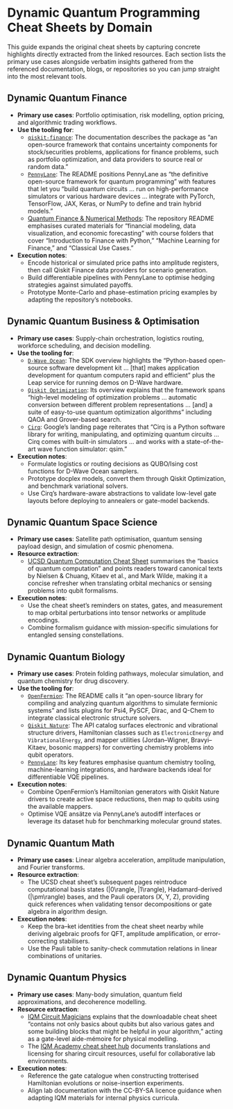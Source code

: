 # Dynamic Quantum Programming Cheat Sheets by Domain

This guide expands the original cheat sheets by capturing concrete highlights
directly extracted from the linked resources. Each section lists the primary use
cases alongside verbatim insights gathered from the referenced documentation,
blogs, or repositories so you can jump straight into the most relevant tools.

## Dynamic Quantum Finance

- **Primary use cases**: Portfolio optimisation, risk modelling, option pricing,
  and algorithmic trading workflows.
- **Use the tooling for**:
  - [`qiskit-finance`](https://qiskit.org/documentation/finance/): The
    documentation describes the package as “an open-source framework that
    contains uncertainty components for stock/securities problems, applications
    for finance problems, such as portfolio optimization, and data providers to
    source real or random data.”
  - [`PennyLane`](https://github.com/PennyLaneAI/pennylane/blob/master/README.md):
    The README positions PennyLane as “the definitive open-source framework for
    quantum programming” with features that let you “build quantum circuits …
    run on high-performance simulators or various hardware devices … integrate
    with PyTorch, TensorFlow, JAX, Keras, or NumPy to define and train hybrid
    models.”
  - [Quantum Finance & Numerical Methods](https://github.com/MonitSharma/Quantum-Finance-and-Numerical-Methods):
    The repository README emphasises curated materials for “financial modeling,
    data visualization, and economic forecasting” with course folders that cover
    “Introduction to Finance with Python,” “Machine Learning for Finance,” and
    “Classical Use Cases.”
- **Execution notes**:
  - Encode historical or simulated price paths into amplitude registers, then
    call Qiskit Finance data providers for scenario generation.
  - Build differentiable pipelines with PennyLane to optimise hedging
    strategies against simulated payoffs.
  - Prototype Monte-Carlo and phase-estimation pricing examples by adapting the
    repository’s notebooks.

## Dynamic Quantum Business & Optimisation

- **Primary use cases**: Supply-chain orchestration, logistics routing,
  workforce scheduling, and decision modelling.
- **Use the tooling for**:
  - [`D-Wave Ocean`](https://docs.ocean.dwavesys.com/en/stable/ocean/index.html):
    The SDK overview highlights the “Python-based open-source software
    development kit … [that] makes application development for quantum
    computers rapid and efficient” plus the Leap service for running demos on
    D-Wave hardware.
  - [`Qiskit Optimization`](https://qiskit.org/ecosystem/optimization/index.html):
    Its overview explains that the framework spans “high-level modeling of
    optimization problems … automatic conversion between different problem
    representations … [and] a suite of easy-to-use quantum optimization
    algorithms” including QAOA and Grover-based search.
  - [`Cirq`](https://quantumai.google/cirq): Google’s landing page reiterates
    that “Cirq is a Python software library for writing, manipulating, and
    optimizing quantum circuits … Cirq comes with built-in simulators … and
    works with a state-of-the-art wave function simulator: qsim.”
- **Execution notes**:
  - Formulate logistics or routing decisions as QUBO/Ising cost functions for
    D-Wave Ocean samplers.
  - Prototype docplex models, convert them through Qiskit Optimization, and
    benchmark variational solvers.
  - Use Cirq’s hardware-aware abstractions to validate low-level gate layouts
    before deploying to annealers or gate-model backends.

## Dynamic Quantum Space Science

- **Primary use cases**: Satellite path optimisation, quantum sensing payload
  design, and simulation of cosmic phenomena.
- **Resource extraction**:
  - [UCSD Quantum Computation Cheat Sheet](https://cseweb.ucsd.edu/~slovett/workshops/quantum-computation-2018/files/cheat_sheet.pdf)
    summarises the “basics of quantum computation” and points readers toward
    canonical texts by Nielsen & Chuang, Kitaev et al., and Mark Wilde, making
    it a concise refresher when translating orbital mechanics or sensing
    problems into qubit formalisms.
- **Execution notes**:
  - Use the cheat sheet’s reminders on states, gates, and measurement to map
    orbital perturbations into tensor networks or amplitude encodings.
  - Combine formalism guidance with mission-specific simulations for entangled
    sensing constellations.

## Dynamic Quantum Biology

- **Primary use cases**: Protein folding pathways, molecular simulation, and
  quantum chemistry for drug discovery.
- **Use the tooling for**:
  - [`OpenFermion`](https://github.com/quantumlib/OpenFermion/blob/master/README.rst):
    The README calls it “an open-source library for compiling and analyzing
    quantum algorithms to simulate fermionic systems” and lists plugins for
    Psi4, PySCF, Dirac, and Q-Chem to integrate classical electronic structure
    solvers.
  - [`Qiskit Nature`](https://qiskit.org/ecosystem/nature/): The API catalog
    surfaces electronic and vibrational structure drivers, Hamiltonian classes
    such as `ElectronicEnergy` and `VibrationalEnergy`, and mapper utilities
    (Jordan–Wigner, Bravyi–Kitaev, bosonic mappers) for converting chemistry
    problems into qubit operators.
  - [`PennyLane`](https://github.com/PennyLaneAI/pennylane/blob/master/README.md):
    Its key features emphasise quantum chemistry tooling, machine-learning
    integrations, and hardware backends ideal for differentiable VQE pipelines.
- **Execution notes**:
  - Combine OpenFermion’s Hamiltonian generators with Qiskit Nature drivers to
    create active space reductions, then map to qubits using the available
    mappers.
  - Optimise VQE ansätze via PennyLane’s autodiff interfaces or leverage its
    dataset hub for benchmarking molecular ground states.

## Dynamic Quantum Math

- **Primary use cases**: Linear algebra acceleration, amplitude manipulation,
  and Fourier transforms.
- **Resource extraction**:
  - The UCSD cheat sheet’s subsequent pages reintroduce computational basis
    states \(|0\rangle, |1\rangle\), Hadamard-derived \(|\pm\rangle\) bases, and
    the Pauli operators \(X, Y, Z\), providing quick references when validating
    tensor decompositions or gate algebra in algorithm design.
- **Execution notes**:
  - Keep the bra–ket identities from the cheat sheet nearby while deriving
    algebraic proofs for QFT, amplitude amplification, or error-correcting
    stabilisers.
  - Use the Pauli table to sanity-check commutation relations in linear
    combinations of unitaries.

## Dynamic Quantum Physics

- **Primary use cases**: Many-body simulation, quantum field approximations,
  and decoherence modelling.
- **Resource extraction**:
  - [IQM Circuit Magicians](https://meetiqm.com/blog/quantum-computing-cheat-sheet-for-circuit-magicians/)
    explains that the downloadable cheat sheet “contains not only basics about
    qubits but also various gates and some building blocks that might be helpful
    in your algorithm,” acting as a gate-level aide-mémoire for physical
    modelling.
  - The [IQM Academy cheat sheet hub](https://github.com/iqm-finland/iqm-academy-cheat-sheets/blob/master/README.md)
    documents translations and licensing for sharing circuit resources, useful
    for collaborative lab environments.
- **Execution notes**:
  - Reference the gate catalogue when constructing trotterised Hamiltonian
    evolutions or noise-insertion experiments.
  - Align lab documentation with the CC-BY-SA licence guidance when adapting
    IQM materials for internal physics curricula.
